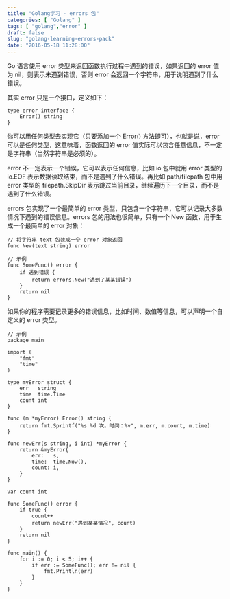 ```yaml
---
title: "Golang学习 - errors 包"
categories: [ "Golang" ]
tags: [ "golang","error" ]
draft: false
slug: "golang-learning-errors-pack"
date: "2016-05-18 11:28:00"
---
```


Go 语言使用 error 类型来返回函数执行过程中遇到的错误，如果返回的 error 值为 nil，则表示未遇到错误，否则 error 会返回一个字符串，用于说明遇到了什么错误。

其实 error 只是一个接口，定义如下：

```golang
type error interface {
	Error() string
}
```


<!--more-->


你可以用任何类型去实现它（只要添加一个 Error() 方法即可），也就是说，error 可以是任何类型，这意味着，函数返回的 error 值实际可以包含任意信息，不一定是字符串（当然字符串是必须的）。

error 不一定表示一个错误，它可以表示任何信息，比如 io 包中就用 error 类型的 io.EOF 表示数据读取结束，而不是遇到了什么错误。再比如 path/filepath 包中用 error 类型的 filepath.SkipDir 表示跳过当前目录，继续遍历下一个目录，而不是遇到了什么错误。

errors 包实现了一个最简单的 error 类型，只包含一个字符串，它可以记录大多数情况下遇到的错误信息。errors 包的用法也很简单，只有一个 New 函数，用于生成一个最简单的 error 对象：

```golang
// 将字符串 text 包装成一个 error 对象返回
func New(text string) error
```
```golang
// 示例
func SomeFunc() error {
	if 遇到错误 {
		return errors.New("遇到了某某错误")
	}
	return nil
}
```

如果你的程序需要记录更多的错误信息，比如时间、数值等信息，可以声明一个自定义的 error 类型。

```golang
// 示例
package main

import (
	"fmt"
	"time"
)

type myError struct {
	err   string
	time  time.Time
	count int
}

func (m *myError) Error() string {
	return fmt.Sprintf("%s %d 次。时间：%v", m.err, m.count, m.time)
}

func newErr(s string, i int) *myError {
	return &myError{
		err:   s,
		time:  time.Now(),
		count: i,
	}
}

var count int

func SomeFunc() error {
	if true {
		count++
		return newErr("遇到某某情况", count)
	}
	return nil
}

func main() {
	for i := 0; i < 5; i++ {
		if err := SomeFunc(); err != nil {
			fmt.Println(err)
		}
	}
}
```

